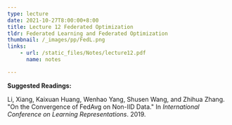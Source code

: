 ```yaml
---
type: lecture
date: 2021-10-27T8:00:00+8:00
title: Lecture 12 Federated Optimization
tldr: Federated Learning and Federated Optimization
thumbnail: /_images/pp/FedL.png
links: 
    - url: /static_files/Notes/lecture12.pdf
      name: notes

---
```

**Suggested Readings:**

Li, Xiang, Kaixuan Huang, Wenhao Yang, Shusen Wang, and Zhihua Zhang. "On the Convergence of FedAvg on Non-IID Data." In *International Conference on Learning Representations*. 2019.

